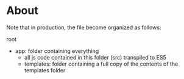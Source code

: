 # About
Note that in production, the file become organized as follows:

root
* app: folder containing everything
  * all js code contained in this folder (src) transpiled to ES5
  * templates: folder containing a full copy of the contents of the templates folder
